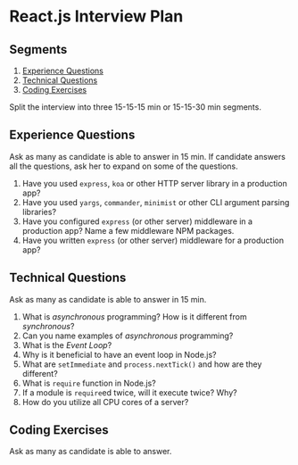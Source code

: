 # React.js Interview Plan

## Segments

1. [Experience Questions](#experience-questions)
1. [Technical Questions](#technical-questions)
1. [Coding Exercises](#coding-exercises)

Split the interview into three 15-15-15 min or 15-15-30 min segments.


## Experience Questions

Ask as many as candidate is able to answer in 15 min. If candidate answers all
the questions, ask her to expand on some of the questions.

1. Have you used `express`, `koa` or other HTTP server library in a production app?
1. Have you used `yargs`, `commander`, `minimist` or other CLI argument parsing libraries?
1. Have you configured `express` (or other server) middleware in a production app?
  Name a few middleware NPM packages.
1. Have you written `express` (or other server) middleware for a production app?


## Technical Questions

Ask as many as candidate is able to answer in 15 min.

1. What is *asynchronous* programming? How is it different from *synchronous*?
1. Can you name examples of *asynchronous* programming?
1. What is the *Event Loop*?
1. Why is it beneficial to have an event loop in Node.js?
1. What are `setImmediate` and `process.nextTick()` and how are they different?
1. What is `require` function in Node.js?
1. If a module is `require`ed twice, will it execute twice? Why?
1. How do you utilize all CPU cores of a server?


## Coding Exercises

Ask as many as candidate is able to answer.
